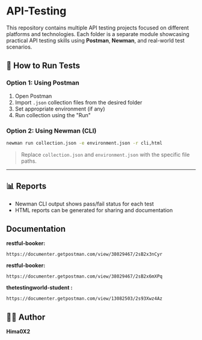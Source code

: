# API-Testing

This repository contains multiple API testing projects focused on different platforms and technologies. Each folder is a separate module showcasing practical API testing skills using **Postman**, **Newman**, and real-world test scenarios.

## 🧪 How to Run Tests

### Option 1: Using Postman
1. Open Postman
2. Import `.json` collection files from the desired folder
3. Set appropriate environment (if any)
4. Run collection using the "Run"

### Option 2: Using Newman (CLI)
```bash
newman run collection.json -e environment.json -r cli,html
```

> Replace `collection.json` and `environment.json` with the specific file paths.

---

## 📊 Reports

- Newman CLI output shows pass/fail status for each test
- HTML reports can be generated for sharing and documentation

## Documentation
**restful-booker:**
```
https://documenter.getpostman.com/view/38029467/2sB2x3nCyr
```
**restful-booker:**
```
https://documenter.getpostman.com/view/38029467/2sB2x6mXPq
```
**thetestingworld-student :** 
```
https://documenter.getpostman.com/view/13082503/2s93Xwz4Az
```
## 👩‍💻 Author

**Hima0X2**  
